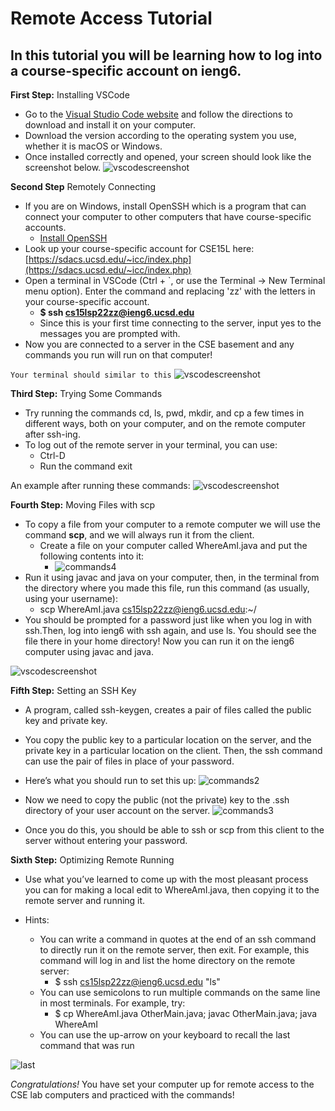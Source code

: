 # Remote Access Tutorial

## In this tutorial you will be learning how to log into a course-specific account on **ieng6**.

**First Step:** Installing VSCode

* Go to the [Visual Studio Code website](https://code.visualstudio.com) and follow the directions to download and install it on your computer.
* Download the version according to the operating system you use, whether it is macOS or Windows.
* Once installed correctly and opened, your screen should look like the screenshot below.
![vscodescreenshot](unnamed.png)

**Second Step** Remotely Connecting
* If you are on Windows, install OpenSSH which is a program that can connect your computer to other computers that have course-specific accounts.
    * [Install OpenSSH](https://docs.microsoft.com/en-us/windows-server/administration/openssh/openssh_install_firstuse)
* Look up your course-specific account for CSE15L here: [https://sdacs.ucsd.edu/~icc/index.php](https://sdacs.ucsd.edu/~icc/index.php)
* Open a terminal in VSCode (Ctrl + `, or use the Terminal → New Terminal menu option). Enter the command and replacing 'zz' with the letters in your course-specific account.
    * **$ ssh cs15lsp22zz@ieng6.ucsd.edu**
    * Since this is your first time connecting to the server, input yes to the messages you are prompted with.
* Now you are connected to a server in the CSE basement and any commands you run will run on that computer!

`Your terminal should similar to this`
![vscodescreenshot](remote.png)

**Third Step:** Trying Some Commands
* Try running the commands cd, ls, pwd, mkdir, and cp a few times in different ways, both on your computer, and on the remote computer after ssh-ing.
* To log out of the remote server in your terminal, you can use:
    * Ctrl-D
    * Run the command exit

An example after running these commands:
![vscodescreenshot](commands.png)

**Fourth Step:** Moving Files with scp
*  To copy a file from your computer to a remote computer we will use the command **scp**, and we will always run it from the client.
    * Create a file on your computer called WhereAmI.java and put the following contents into it:
        * ![commands4](commands4.PNG)
* Run it using javac and java on your computer, then, in the terminal from the directory where you made this file, run this command (as usually, using your username):
    * scp WhereAmI.java cs15lsp22zz@ieng6.ucsd.edu:~/
* You should be prompted for a password just like when you log in with ssh.Then, log into ieng6 with ssh again, and use ls. You should see the file there in your home directory! Now you can run it on the ieng6 computer using javac and java.

![vscodescreenshot](copying.png)

**Fifth Step:** Setting an SSH Key
* A program, called ssh-keygen, creates a pair of files called the public key and private key.
* You copy the public key to a particular location on the server, and the private key in a particular location on the client. Then, the ssh command can use the pair of files in place of your password.
* Here’s what you should run to set this up:
![commands2](commands2.PNG)

* Now we need to copy the public (not the private) key to the .ssh directory of your user account on the server.
![commands3](commands3.PNG)
* Once you do this, you should be able to ssh or scp from this client to the server without entering your password.

**Sixth Step:** Optimizing Remote Running
* Use what you’ve learned to come up with the most pleasant process you can for making a local edit to WhereAmI.java, then copying it to the remote server and running it.

* Hints:
    * You can write a command in quotes at the end of an ssh command to directly run it on the remote server, then exit. For example, this command will log in and list the home directory on the remote server:
        * $ ssh cs15lsp22zz@ieng6.ucsd.edu "ls"
    * You can use semicolons to run multiple commands on the same line in most terminals. For example, try:
        * $ cp WhereAmI.java OtherMain.java; javac OtherMain.java; java WhereAmI
    * You can use the up-arrow on your keyboard to recall the last command that was run

![last](last.png)

*Congratulations!* You have set your computer up for remote access to the CSE lab computers and practiced with the commands!










